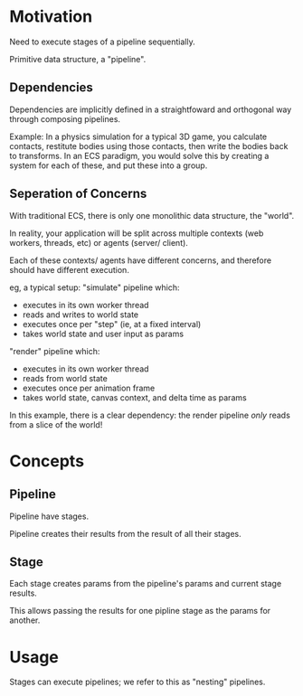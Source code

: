# Motivation
Need to execute stages of a pipeline sequentially.

Primitive data structure, a "pipeline".

## Dependencies
Dependencies are implicitly defined in a straightfoward and orthogonal way through composing pipelines.

Example:
In a physics simulation for a typical 3D game, you calculate contacts, restitute bodies using those contacts, then write the bodies back to transforms. In an ECS paradigm, you would solve this by creating a system for each of these, and put these into a group.

## Seperation of Concerns
With traditional ECS, there is only one monolithic data structure, the "world".

In reality, your application will be split across multiple contexts (web workers, threads, etc) or agents (server/ client).

Each of these contexts/ agents have different concerns, and therefore should have different execution.

eg, a typical setup:
"simulate" pipeline which:
- executes in its own worker thread
- reads and writes to world state
- executes once per "step" (ie, at a fixed interval)
- takes world state and user input as params

"render" pipeline which:
- executes in its own worker thread
- reads from world state
- executes once per animation frame
- takes world state, canvas context, and delta time as params

In this example, there is a clear dependency: the render pipeline *only* reads from a slice of the world!

# Concepts

## Pipeline
Pipeline have stages.

Pipeline creates their results from the result of all their stages.

## Stage
Each stage creates params from the pipeline's params and current stage results. 

This allows passing the results for one pipline stage as the params for another.

# Usage
Stages can execute pipelines; we refer to this as "nesting" pipelines.